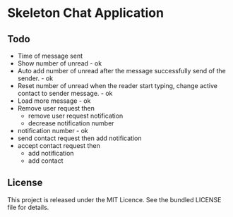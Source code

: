 # Skeleton Chat Application

## Todo
 - Time of message sent
 - Show number of unread - ok
 - Auto add number of unread after the message successfully send of the sender. - ok
 - Reset number of unread when the reader start typing, change active contact to sender message. - ok
 - Load more message - ok
 - Remove user request then
    - remove user request notification
    - decrease notification number
 - notification number - ok
 - send contact request then add notification
 - accept contact request then
    - add notification
    - add contact

## License
This project is released under the MIT Licence. See the bundled LICENSE file for details.
